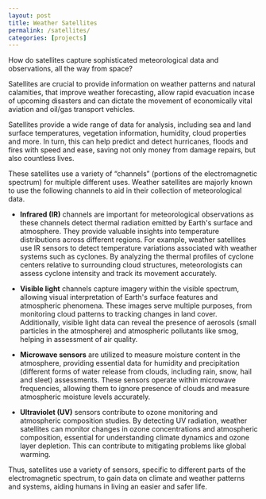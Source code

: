 ```yaml
---
layout: post
title: Weather Satellites
permalink: /satellites/
categories: [projects]
---
```

How do satellites capture sophisticated meteorological data and observations, all the way from space?

Satellites are crucial to provide information on weather patterns and natural calamities, that improve weather forecasting, allow rapid evacuation incase of upcoming disasters and can dictate the movement of economically vital aviation and oil/gas transport vehicles.

Satellites provide a wide range of data for analysis, including sea and land surface temperatures, vegetation information, humidity, cloud properties and more. In turn, this can help predict and detect hurricanes, floods and fires with speed and ease, saving not only money from damage repairs, but also countless lives. 

These satellites use a variety of “channels” (portions of the electromagnetic spectrum) for multiple different uses. Weather satellites are majorly known to use the following channels to aid in their collection of meteorological data.

- **Infrared (IR)** channels are important for meteorological observations as these channels detect thermal radiation emitted by Earth's surface and atmosphere. They provide valuable insights into temperature distributions across different regions. For example, weather satellites use IR sensors to detect temperature variations associated with weather systems such as cyclones. By analyzing the thermal profiles of cyclone centers relative to surrounding cloud structures, meteorologists can assess cyclone intensity and track its movement accurately.

- **Visible light** channels capture imagery within the visible spectrum, allowing visual interpretation of Earth's surface features and atmospheric phenomena. These images serve multiple purposes, from monitoring cloud patterns to tracking changes in land cover. Additionally, visible light data can reveal the presence of aerosols (small particles in the atmosphere) and atmospheric pollutants like smog, helping in assessment of air quality.

- **Microwave sensors** are utilized to measure moisture content in the atmosphere, providing essential data for humidity and precipitation (different forms of water release from clouds, including rain, snow, hail and sleet) assessments. These sensors operate within microwave frequencies, allowing them to ignore presence of clouds and measure atmospheric moisture levels accurately.

- **Ultraviolet (UV)** sensors contribute to ozone monitoring and atmospheric composition studies. By detecting UV radiation, weather satellites can monitor changes in ozone concentrations and atmospheric composition, essential for understanding climate dynamics and ozone layer depletion. This can contribute to mitigating problems like global warming.

Thus, satellites use a variety of sensors, specific to different parts of the electromagnetic spectrum, to gain data on climate and weather patterns and systems, aiding humans in living an easier and safer life.
